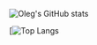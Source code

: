 ![Oleg's GitHub stats](https://github-readme-stats.vercel.app/api?username=Vlasovets&count_private=true&show_icons=true&theme=buefy)

[![Top Langs](https://github-readme-stats.vercel.app/api/top-langs/?username=Vlasovets&hide=jupyter%20notebook&langs_count=5)

